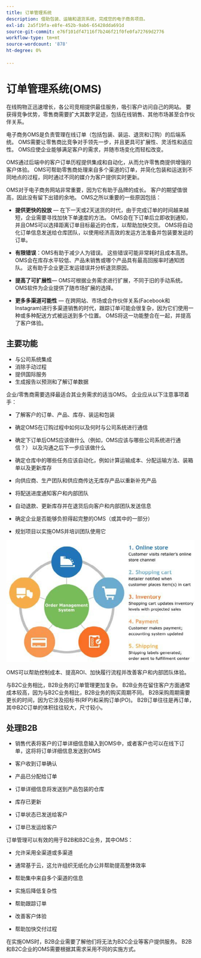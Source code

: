 ```yaml
---
title: 订单管理系统
description: 借助包装、运输和退货系统，完成您的电子商务项目。
exl-id: 2a5f19fa-e8fe-452b-9ab6-65428dda691d
source-git-commit: e76f101df47116f7b246f21f0fe0fa72769d2776
workflow-type: tm+mt
source-wordcount: '878'
ht-degree: 0%

---
```


# 订单管理系统(OMS)

在线购物正迅速增长，各公司竞相提供最佳服务，吸引客户访问自己的网站。 要获得竞争优势，零售商需要扩大其数字足迹，包括在线销售、其他市场甚至合作伙伴关系。

电子商务OMS是负责管理在线订单（包括包装、装运、退货和订购）的后端系统。 OMS需要让零售商比竞争对手领先一步，并且更具可扩展性、灵活性和适应性。 OMS应使企业能够满足客户的需求，并随市场变化而轻松改变。

OMS通过后端中的客户订单历程提供集成和自动化，从而允许零售商提供增强的客户体验。 OMS可帮助零售商处理来自多个渠道的订单，并简化包装和运送到不同地点的过程，同时通过不同的媒介为客户提供实时更新。

OMS对于电子商务网站非常重要，因为它有助于品牌的成长。 客户的期望值很高，因此没有留下出错的余地。 OMS之所以重要的一些原因包括：

- **提供更快的投放** — 在下一天或2天送货的时代，由于完成订单的时间越来越短，企业需要寻找加快下单速度的方法。 OMS会在下订单后立即收到通知，并且OMS可以选择距离订单目标最近的仓库，以帮助加快交货。 OMS将自动化订单信息发送给仓库团队，以使用经济高效的发运方法准备并包装要发运的订单。

- **有限错误**：OMS有助于减少人为错误。 这些错误可能非常耗时且成本高昂。 OMS会在库存水平较低、产品未销售或哪个产品具有最高回报率时通知团队。 这有助于企业更正发运错误并分析退货原因。

- **提高了可扩展性**— OMS可根据业务需求进行扩展，不同于旧的手动系统。 OMS软件为企业提供了随市场扩展的选择。

- **更多多渠道可能性** — 在跨网站、市场或合作伙伴关系(Facebook和Instagram)进行多渠道销售的时代，跟踪订单可能会很复杂，因为它们使用一种或多种配送方式被运送到多个位置。 OMS将这一功能整合在一起，并提高了客户体验。

## 主要功能

- 与公司系统集成
- 消除手动过程
- 提供国际服务
- 生成报告以预测和了解订单数据

企业/零售商需要选择最适合其业务需求的适当OMS。 企业应从以下注意事项着手：

- 了解客户的订单、产品、库存、装运和包装

- 确定OMS在订购过程中如何以及何时与公司系统进行通信

- 确定下订单后OMS应该做什么（例如，OMS应该与哪些公司系统进行通信？） 以及沟通之后下一步应该做什么

- 确定仓库中的哪些任务应该自动化，例如计算运输成本、分配运输方法、装箱单以及更新库存

- 向供应商、生产团队和供应商传达无库存产品以重新补充产品

- 将配送进度通知客户和内部团队

- 自动退款、更新库存并在退货后向客户和内部团队发送信息

- 确定企业是否能够负担得起完整的OMS（或其中的一部分）

- 规划项目以实施OMS并培训团队使用它

![订单管理系统图](../../assets/playbooks/order-management-system.png)

OMS可以帮助控制成本、提高ROI、加快履行流程并改善客户和内部团队体验。

与B2C业务相比，B2B业务的订单管理更加复杂。 B2B业务在留住客户方面通常成本较高，因为与B2C业务相比，B2B业务的购买周期不同。 B2B采购周期需要更长的时间，因为它涉及招标书(RFP)和采购订单(PO)。 B2B订单往往是再订单，其中B2C订单的体积往往较大，尺寸较小。

## 处理B2B

- 销售代表将客户的订单详细信息输入到OMS中，或者客户也可以在线下订单，这将将订单详细信息发送到OMS

- 客户收到订单确认

- 产品已分配给订单

- 订单详细信息将发送到产品包装的仓库

- 库存已更新

- 订单状态已发送给客户

- 订单已发运给客户

订单管理可以有效的用于B2B和B2C业务，其中OMS：

- 允许采用全渠道或多渠道

- 通常基于云，这允许组织无纸化办公并帮助提高整体效率

- 帮助集中来自多个渠道的信息

- 实施后降低复杂性

- 帮助跟踪订单

- 改善客户体验

- 帮助加快交付过程

在实施OMS时，B2B企业需要了解他们将无法为B2C企业等客户提供服务。 B2B和B2C企业的OMS需要根据其需求采用不同的实施方式。
